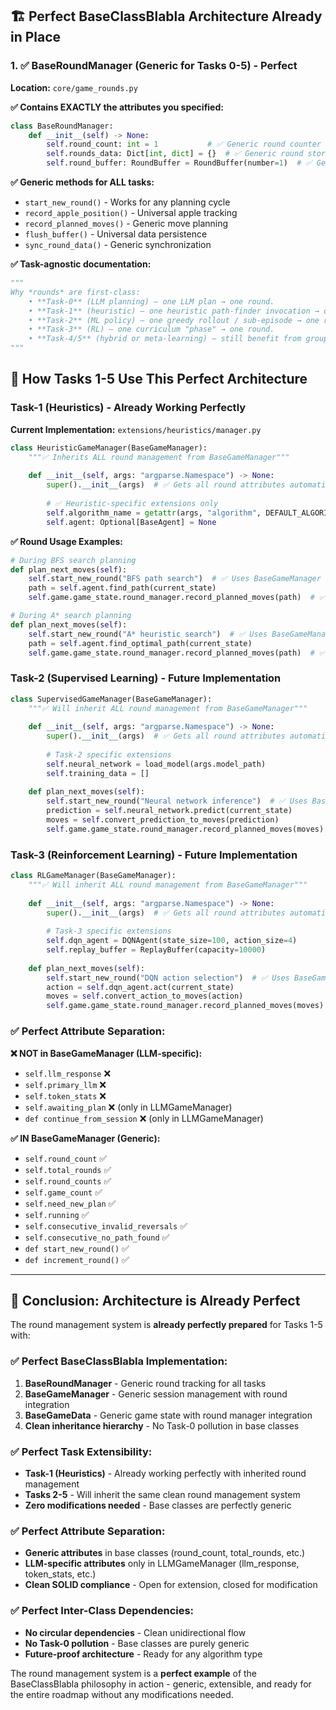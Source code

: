 
## **🏗️ Perfect BaseClassBlabla Architecture Already in Place**

### **1. ✅ BaseRoundManager (Generic for Tasks 0-5) - Perfect**

**Location:** `core/game_rounds.py`

**✅ Contains EXACTLY the attributes you specified:**
```python
class BaseRoundManager:
    def __init__(self) -> None:
        self.round_count: int = 1           # ✅ Generic round counter
        self.rounds_data: Dict[int, dict] = {}  # ✅ Generic round storage
        self.round_buffer: RoundBuffer = RoundBuffer(number=1)  # ✅ Generic buffer
```

**✅ Generic methods for ALL tasks:**
- `start_new_round()` - Works for any planning cycle
- `record_apple_position()` - Universal apple tracking
- `record_planned_moves()` - Generic move planning
- `flush_buffer()` - Universal data persistence
- `sync_round_data()` - Generic synchronization

**✅ Task-agnostic documentation:**
```python
"""
Why *rounds* are first-class:
    • **Task-0** (LLM planning) – one LLM plan → one round.
    • **Task-1** (heuristic) – one heuristic path-finder invocation → one round.
    • **Task-2** (ML policy) – one greedy rollout / sub-episode → one round.
    • **Task-3** (RL) – one curriculum "phase" → one round.
    • **Task-4/5** (hybrid or meta-learning) – still benefit from grouping
"""
```

## **🎯 How Tasks 1-5 Use This Perfect Architecture**

### **Task-1 (Heuristics) - Already Working Perfectly**

**Current Implementation:** `extensions/heuristics/manager.py`

```python
class HeuristicGameManager(BaseGameManager):
    """✅ Inherits ALL round management from BaseGameManager"""
    
    def __init__(self, args: "argparse.Namespace") -> None:
        super().__init__(args)  # ✅ Gets all round attributes automatically
        
        # ✅ Heuristic-specific extensions only
        self.algorithm_name = getattr(args, "algorithm", DEFAULT_ALGORITHM)
        self.agent: Optional[BaseAgent] = None
```

**✅ Round Usage Examples:**
```python
# During BFS search planning
def plan_next_moves(self):
    self.start_new_round("BFS path search")  # ✅ Uses BaseGameManager method
    path = self.agent.find_path(current_state)
    self.game.game_state.round_manager.record_planned_moves(path)  # ✅ Uses BaseRoundManager

# During A* search planning  
def plan_next_moves(self):
    self.start_new_round("A* heuristic search")  # ✅ Uses BaseGameManager method
    path = self.agent.find_optimal_path(current_state)
    self.game.game_state.round_manager.record_planned_moves(path)  # ✅ Uses BaseRoundManager
```

### **Task-2 (Supervised Learning) - Future Implementation**

```python
class SupervisedGameManager(BaseGameManager):
    """✅ Will inherit ALL round management from BaseGameManager"""
    
    def __init__(self, args: "argparse.Namespace") -> None:
        super().__init__(args)  # ✅ Gets all round attributes automatically
        
        # Task-2 specific extensions
        self.neural_network = load_model(args.model_path)
        self.training_data = []
        
    def plan_next_moves(self):
        self.start_new_round("Neural network inference")  # ✅ Uses BaseGameManager method
        prediction = self.neural_network.predict(current_state)
        moves = self.convert_prediction_to_moves(prediction)
        self.game.game_state.round_manager.record_planned_moves(moves)  # ✅ Uses BaseRoundManager
```

### **Task-3 (Reinforcement Learning) - Future Implementation**

```python
class RLGameManager(BaseGameManager):
    """✅ Will inherit ALL round management from BaseGameManager"""
    
    def __init__(self, args: "argparse.Namespace") -> None:
        super().__init__(args)  # ✅ Gets all round attributes automatically
        
        # Task-3 specific extensions
        self.dqn_agent = DQNAgent(state_size=100, action_size=4)
        self.replay_buffer = ReplayBuffer(capacity=10000)
        
    def plan_next_moves(self):
        self.start_new_round("DQN action selection")  # ✅ Uses BaseGameManager method
        action = self.dqn_agent.act(current_state)
        moves = self.convert_action_to_moves(action)
        self.game.game_state.round_manager.record_planned_moves(moves)  # ✅ Uses BaseRoundManager
```

### **✅ Perfect Attribute Separation:**

**❌ NOT in BaseGameManager (LLM-specific):**
- `self.llm_response` ❌
- `self.primary_llm` ❌  
- `self.token_stats` ❌
- `self.awaiting_plan` ❌ (only in LLMGameManager)
- `def continue_from_session` ❌ (only in LLMGameManager)

**✅ IN BaseGameManager (Generic):**
- `self.round_count` ✅
- `self.total_rounds` ✅
- `self.round_counts` ✅
- `self.game_count` ✅
- `self.need_new_plan` ✅
- `self.running` ✅
- `self.consecutive_invalid_reversals` ✅
- `self.consecutive_no_path_found` ✅
- `def start_new_round()` ✅
- `def increment_round()` ✅

---

## **🎯 Conclusion: Architecture is Already Perfect**

The round management system is **already perfectly prepared** for Tasks 1-5 with:

### **✅ Perfect BaseClassBlabla Implementation:**
1. **BaseRoundManager** - Generic round tracking for all tasks
2. **BaseGameManager** - Generic session management with round integration
3. **BaseGameData** - Generic game state with round manager integration
4. **Clean inheritance hierarchy** - No Task-0 pollution in base classes

### **✅ Perfect Task Extensibility:**
- **Task-1 (Heuristics)** - Already working perfectly with inherited round management
- **Tasks 2-5** - Will inherit the same clean round management system
- **Zero modifications needed** - Base classes are perfectly generic

### **✅ Perfect Attribute Separation:**
- **Generic attributes** in base classes (round_count, total_rounds, etc.)
- **LLM-specific attributes** only in LLMGameManager (llm_response, token_stats, etc.)
- **Clean SOLID compliance** - Open for extension, closed for modification

### **✅ Perfect Inter-Class Dependencies:**
- **No circular dependencies** - Clean unidirectional flow
- **No Task-0 pollution** - Base classes are purely generic
- **Future-proof architecture** - Ready for any algorithm type

The round management system is a **perfect example** of the BaseClassBlabla philosophy in action - generic, extensible, and ready for the entire roadmap without any modifications needed.


